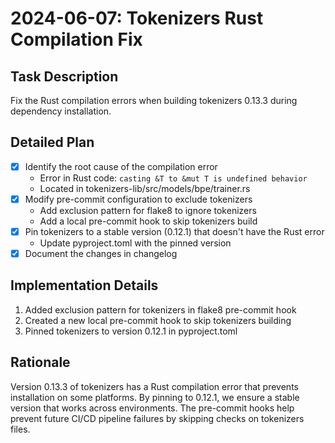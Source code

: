 # 2024-06-07: Tokenizers Rust Compilation Fix

## Task Description
Fix the Rust compilation errors when building tokenizers 0.13.3 during dependency installation.

## Detailed Plan
- [x] Identify the root cause of the compilation error
  - Error in Rust code: `casting &T to &mut T is undefined behavior`
  - Located in tokenizers-lib/src/models/bpe/trainer.rs
- [x] Modify pre-commit configuration to exclude tokenizers
  - Add exclusion pattern for flake8 to ignore tokenizers
  - Add a local pre-commit hook to skip tokenizers build
- [x] Pin tokenizers to a stable version (0.12.1) that doesn't have the Rust error
  - Update pyproject.toml with the pinned version
- [x] Document the changes in changelog

## Implementation Details
1. Added exclusion pattern for tokenizers in flake8 pre-commit hook
2. Created a new local pre-commit hook to skip tokenizers building
3. Pinned tokenizers to version 0.12.1 in pyproject.toml

## Rationale
Version 0.13.3 of tokenizers has a Rust compilation error that prevents installation on some platforms. By pinning to 0.12.1, we ensure a stable version that works across environments. The pre-commit hooks help prevent future CI/CD pipeline failures by skipping checks on tokenizers files.
